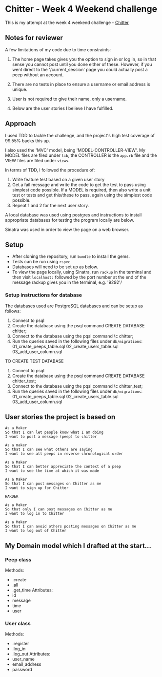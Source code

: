 # Chitter - Week 4 Weekend challenge

This is my attempt at the week 4 weekend challenge - [Chitter](https://github.com/makersacademy/chitter-challenge)

## Notes for reviewer
A few limitations of my code due to time constraints:
1. The home page takes gives you the option to sign in or log in, so in that sense you cannot post until you done either of these. However, if you went direct to the '/current_session' page you could actually post a peep without an account.

2. There are no tests in place to ensure a username or email address is unique.

3. User is not required to give their name, only a username.

4. Below are the user stories I believe I have fulfilled.

## Approach
I used TDD to tackle the challenge, and the project's high test coverage of 99.55% backs this up.

I also used the 'MVC' model, being 'MODEL-CONTROLLER-VIEW'. My MODEL files are filed under ```lib```, the CONTROLLER is the ```app.rb``` file and the VIEW files are filed under ```views```.

In terms of TDD, I followed the procedure of:

1. Write feature test based on a given user story
2. Get a fail message and write the code to get the test to pass using simplest code possible. If a MODEL is required, then also write a unit test or tests and get this/these to pass, again using the simplest code possible.
3. Repeat 1 and 2 for the next user story.

A local database was used using postgres and instructions to install appropriate databases for testing the program locally are below.

Sinatra was used in order to view the page on a web browser.

## Setup
* After cloning the repository, run ```bundle``` to install the gems.
* Tests can be run using ```rspec```
* Databases will need to be set up as below.
* To view the page locally, using Sinatra, run ```rackup``` in the terminal and then visit ```localhost:``` followed by the port number at the end of the message rackup gives you in the terminal, e.g. '9292'/

### Setup instructions for database
The databases used are PostgreSQL databases and can be setup as follows:

1. Connect to psql
2. Create the database using the psql command CREATE DATABASE chitter;
3. Connect to the database using the pqsl command \c chitter;
4. Run the queries saved in the following files under ```db/migrations```: 01_create_peeps_table.sql
02_create_users_table.sql
03_add_user_column.sql

TO CREATE TEST DATABASE

1. Connect to psql
2. Create the database using the psql command CREATE DATABASE chitter_test;
3. Connect to the database using the pqsl command \c chitter_test;
4. Run the queries saved in the following files under ```db/migrations```: 01_create_peeps_table.sql
02_create_users_table.sql
03_add_user_column.sql

## User stories the project is based on
```
As a Maker
So that I can let people know what I am doing  
I want to post a message (peep) to chitter

As a maker
So that I can see what others are saying  
I want to see all peeps in reverse chronological order

As a Maker
So that I can better appreciate the context of a peep
I want to see the time at which it was made

As a Maker
So that I can post messages on Chitter as me
I want to sign up for Chitter

HARDER

As a Maker
So that only I can post messages on Chitter as me
I want to log in to Chitter

As a Maker
So that I can avoid others posting messages on Chitter as me
I want to log out of Chitter

```

## My Domain model which I drafted at the start...

### Peep class
Methods:
* .create
* .all
* .get_time
Attributes:
* id
* message
* time
* user

### User class
Methods:
* .register
* .log_in
* .log_out
Attributes:
* user_name
* email_address
* password
